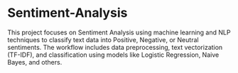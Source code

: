 # Sentiment-Analysis
This project focuses on Sentiment Analysis using machine learning and NLP techniques to classify text data into Positive, Negative, or Neutral sentiments. The workflow includes data preprocessing, text vectorization (TF-IDF), and classification using models like Logistic Regression, Naive Bayes, and others. 
